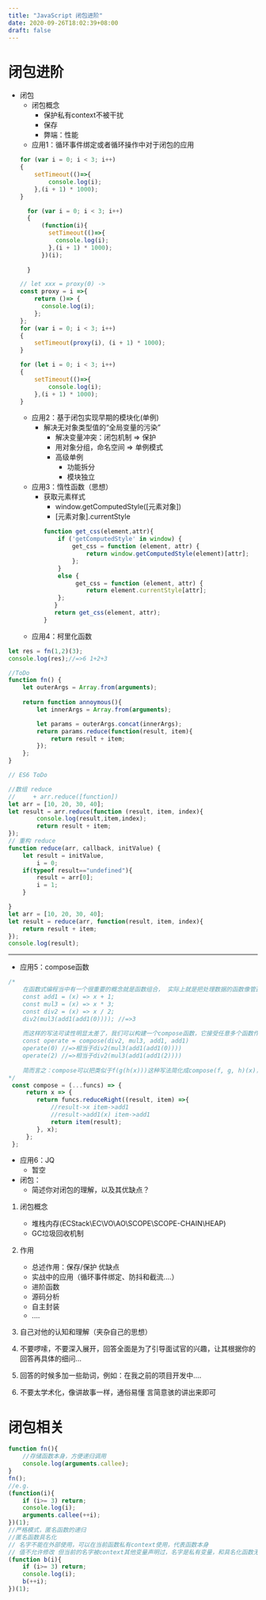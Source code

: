 ```yaml
---
title: "JavaScript 闭包进阶"
date: 2020-09-26T18:02:39+08:00
draft: false
---
```

# 闭包进阶
- 闭包
    + 闭包概念    
        - 保护私有context不被干扰
        - 保存
        - 弊端：性能
    + 应用1：循环事件绑定或者循环操作中对于闭包的应用
    ```js
    for (var i = 0; i < 3; i++)
    {
        setTimeout(()=>{
            console.log(i);
        },(i + 1) * 1000);
    }
    ```
  ```js
    for (var i = 0; i < 3; i++)
    {
        (function(i){
          setTimeout(()=>{
            console.log(i);
          },(i + 1) * 1000);
        })(i);
        
    }
    ```
    ```js
    // let xxx = proxy(0) ->
    const proxy = i =>{
        return ()=> {
          console.log(i);  
        };
    };
    for (var i = 0; i < 3; i++)
    {
        setTimeout(proxy(i), (i + 1) * 1000);
    }
    ```
    ```js
    for (let i = 0; i < 3; i++)
    {
        setTimeout(()=>{
            console.log(i);
        },(i + 1) * 1000);
    }
    ```
    + 应用2：基于闭包实现早期的模块化(单例)
        - 解决无对象类型值的“全局变量的污染”
            + 解决变量冲突：闭包机制 => 保护
            + 用对象分组，命名空间 => 单例模式
            + 高级单例
                - 功能拆分
                - 模块独立
    + 应用3：惰性函数（思想）
        - 获取元素样式
            - window.getComputedStyle([元素对象])
            - [元素对象].currentStyle
            ```js
            function get_css(element,attr){
                if ('getComputedStyle' in window) {
                    get_css = function (element, attr) {
                        return window.getComputedStyle(element)[attr];
                    };
                }
                else {
                     get_css = function (element, attr) {
                        return element.currentStyle[attr];
                };
               }
               return get_css(element, attr);
            }
            ```
    + 应用4：柯里化函数
```js
let res = fn(1,2)(3);
console.log(res);//=>6 1+2+3

//ToDo
function fn() {
    let outerArgs = Array.from(arguments); 
    
    return function annoymous(){
        let innerArgs = Array.from(arguments);

        let params = outerArgs.concat(innerArgs);
        return params.reduce(function(result, item){
            return result + item;
        });
    };
}

// ES6 ToDo

//数组 reduce
//     + arr.reduce([function])
let arr = [10, 20, 30, 40];
let result = arr.reduce(function (result, item, index){
        console.log(result,item,index);
        return result + item;
});
// 重构 reduce
function reduce(arr, callback, initValue) {
    let result = initValue,
        i = 0;
    if(typeof result=="undefined"){
        result = arr[0];
        i = 1;
    }

}
let arr = [10, 20, 30, 40];
let result = reduce(arr, function(result, item, index){
    return result + item;
});
console.log(result);

```
---
+ 应用5：compose函数
```js
/* 
    在函数式编程当中有一个很重要的概念就是函数组合， 实际上就是把处理数据的函数像管道一样连接起来， 然后让数据穿过管道得到最终的结果。 例如：
    const add1 = (x) => x + 1;
    const mul3 = (x) => x * 3;
    const div2 = (x) => x / 2;
    div2(mul3(add1(add1(0)))); //=>3
​
    而这样的写法可读性明显太差了，我们可以构建一个compose函数，它接受任意多个函数作为参数（这些函数都只接受一个参数），然后compose返回的也是一个函数，达到以下的效果：
    const operate = compose(div2, mul3, add1, add1)
    operate(0) //=>相当于div2(mul3(add1(add1(0)))) 
    operate(2) //=>相当于div2(mul3(add1(add1(2))))
​
    简而言之：compose可以把类似于f(g(h(x)))这种写法简化成compose(f, g, h)(x)，请你完成 compose函数的编写 
*/
 const compose = (...funcs) => {
     return x => {
        return funcs.reduceRight((result, item) =>{
            //result->x item->add1
            //result->add1(x) item->add1
            return item(result);
        }, x);
     };
 };
```
+ 应用6：JQ
    * 暂空
+ 闭包：
    - 简述你对闭包的理解，以及其优缺点？
1. 闭包概念
    + 堆栈内存(ECStack\EC\VO\AO\SCOPE\SCOPE-CHAIN\HEAP)
    + GC垃圾回收机制
2. 作用
     + 总述作用：保存/保护    优缺点
     + 实战中的应用（循环事件绑定、防抖和截流....）
     + 进阶函数
     + 源码分析
     + 自主封装
     + ....
3. 自己对他的认知和理解（夹杂自己的思想）

4. 不要啰嗦，不要深入展开，回答全面是为了引导面试官的兴趣，让其根据你的回答再具体的细问...
5. 回答的时候多加一些助词，例如：在我之前的项目开发中....
6. 不要太学术化，像讲故事一样，通俗易懂 言简意骇的讲出来即可

# 闭包相关
```js
function fn(){
    //存储函数本身，方便递归调用
    console.log(arguments.callee);
}
fn();
//e.g.
(function(i){
    if (i>= 3) return;
    console.log(i);
    arguments.callee(++i);
})(1);
//严格模式，匿名函数的递归
//匿名函数具名化
// 名字不能在外部使用，可以在当前函数私有context使用，代表函数本身
// 值不允许修改 但当前的名字被context其他变量声明过，名字是私有变量，和具名化函数无关，值可以修改。
(function b(i){
    if (i>= 3) return;
    console.log(i);
    b(++i);
})(1);
```